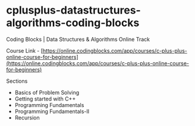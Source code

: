 # cplusplus-datastructures-algorithms-coding-blocks
Coding Blocks | Data Structures &amp; Algorithms Online Track

Course Link - [https://online.codingblocks.com/app/courses/c-plus-plus-online-course-for-beginners](https://online.codingblocks.com/app/courses/c-plus-plus-online-course-for-beginners)

Sections
- Basics of Problem Solving
- Getting started with C++
- Programming Fundamentals
- Programming Fundamentals-II
- Recursion


